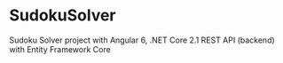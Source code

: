 # SudokuSolver
Sudoku Solver project with Angular 6, .NET Core 2.1 REST API (backend) with Entity Framework Core
